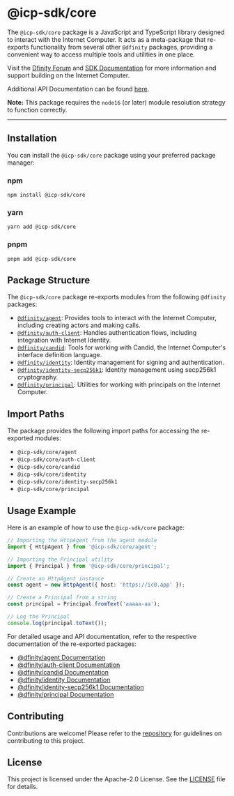 # @icp-sdk/core

The `@icp-sdk/core` package is a JavaScript and TypeScript library designed to interact with the Internet Computer. It acts as a meta-package that re-exports functionality from several other `@dfinity` packages, providing a convenient way to access multiple tools and utilities in one place.

Visit the [Dfinity Forum](https://forum.dfinity.org/) and [SDK Documentation](https://sdk.dfinity.org/docs/index.html) for more information and support building on the Internet Computer.

Additional API Documentation can be found [here](https://agent-js.icp.xyz/libs/core/api).

**Note:** This package requires the `node16` (or later) module resolution strategy to function correctly.

---

## Installation

You can install the `@icp-sdk/core` package using your preferred package manager:

### npm

```shell
npm install @icp-sdk/core
```

### yarn

```shell
yarn add @icp-sdk/core
```

### pnpm

```shell
pnpm add @icp-sdk/core
```

## Package Structure

The `@icp-sdk/core` package re-exports modules from the following `@dfinity` packages:

- [`@dfinity/agent`](../agent/README.md): Provides tools to interact with the Internet Computer, including creating actors and making calls.
- [`@dfinity/auth-client`](../auth-client/README.md): Handles authentication flows, including integration with Internet Identity.
- [`@dfinity/candid`](../candid/README.md): Tools for working with Candid, the Internet Computer's interface definition language.
- [`@dfinity/identity`](../identity/README.md): Identity management for signing and authentication.
- [`@dfinity/identity-secp256k1`](../identity-secp256k1/README.md): Identity management using secp256k1 cryptography.
- [`@dfinity/principal`](../principal/README.md): Utilities for working with principals on the Internet Computer.

## Import Paths

The package provides the following import paths for accessing the re-exported modules:

- `@icp-sdk/core/agent`
- `@icp-sdk/core/auth-client`
- `@icp-sdk/core/candid`
- `@icp-sdk/core/identity`
- `@icp-sdk/core/identity-secp256k1`
- `@icp-sdk/core/principal`

## Usage Example

Here is an example of how to use the `@icp-sdk/core` package:

```ts
// Importing the HttpAgent from the agent module
import { HttpAgent } from '@icp-sdk/core/agent';

// Importing the Principal utility
import { Principal } from '@icp-sdk/core/principal';

// Create an HttpAgent instance
const agent = new HttpAgent({ host: 'https://ic0.app' });

// Create a Principal from a string
const principal = Principal.fromText('aaaaa-aa');

// Log the Principal
console.log(principal.toText());
```

For detailed usage and API documentation, refer to the respective documentation of the re-exported packages:

- [@dfinity/agent Documentation](../agent/README.md)
- [@dfinity/auth-client Documentation](../auth-client/README.md)
- [@dfinity/candid Documentation](../candid/README.md)
- [@dfinity/identity Documentation](../identity/README.md)
- [@dfinity/identity-secp256k1 Documentation](../identity-secp256k1/README.md)
- [@dfinity/principal Documentation](../principal/README.md)

## Contributing

Contributions are welcome! Please refer to the [repository](https://github.com/dfinity/agent-js) for guidelines on contributing to this project.

## License

This project is licensed under the Apache-2.0 License. See the [LICENSE](https://github.com/dfinity/agent-js/blob/main/LICENSE) file for details.
